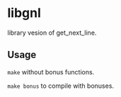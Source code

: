 # libgnl
library vesion of get_next_line.
## Usage

``make`` without bonus functions.

``make bonus`` to compile with bonuses.
